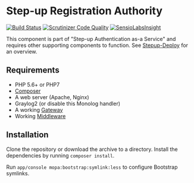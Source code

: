 Step-up Registration Authority
==============================

[![Build Status](https://travis-ci.org/OpenConext/Stepup-RA.svg)](https://travis-ci.org/OpenConext/Stepup-RA) [![Scrutinizer Code Quality](https://scrutinizer-ci.com/g/OpenConext/Stepup-RA/badges/quality-score.png?b=develop)](https://scrutinizer-ci.com/g/OpenConext/Stepup-RA/?branch=develop) [![SensioLabsInsight](https://insight.sensiolabs.com/projects/8f9557e9-d8b8-4625-9e2a-60587d3cb3f0/mini.png)](https://insight.sensiolabs.com/projects/8f9557e9-d8b8-4625-9e2a-60587d3cb3f0)

This component is part of "Step-up Authentication as-a Service" and requires other supporting components to function. See [Stepup-Deploy](https://github.com/OpenConext/Stepup-Deploy) for an overview. 

## Requirements

 * PHP 5.6+ or PHP7
 * [Composer](https://getcomposer.org/)
 * A web server (Apache, Nginx)
 * Graylog2 (or disable this Monolog handler)
 * A working [Gateway](https://github.com/OpenConext/Stepup-Gateway)
 * Working [Middleware](https://github.com/OpenConext/Stepup-Middleware)

## Installation

Clone the repository or download the archive to a directory. Install the dependencies by running `composer install`.

Run `app/console mopa:bootstrap:symlink:less` to configure Bootstrap symlinks.
